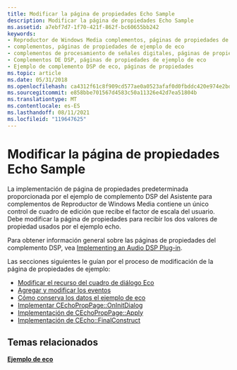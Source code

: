 ```yaml
---
title: Modificar la página de propiedades Echo Sample
description: Modificar la página de propiedades Echo Sample
ms.assetid: a7ebf7d7-1f70-421f-862f-bc60655bb242
keywords:
- Reproductor de Windows Media complementos, páginas de propiedades de ejemplo de eco
- complementos, páginas de propiedades de ejemplo de eco
- complementos de procesamiento de señales digitales, páginas de propiedades de ejemplo de eco
- Complementos DE DSP, páginas de propiedades de ejemplo de eco
- Ejemplo de complemento DSP de eco, páginas de propiedades
ms.topic: article
ms.date: 05/31/2018
ms.openlocfilehash: ca4312f61c8f909cd577ae0a0523afaf0d0fbddc420e974e2bd511d120bc622e
ms.sourcegitcommit: e858bbe701567d4583c50a11326e42d7ea51804b
ms.translationtype: MT
ms.contentlocale: es-ES
ms.lasthandoff: 08/11/2021
ms.locfileid: "119647625"
---
```

# <a name="modifying-the-echo-sample-property-page"></a>Modificar la página de propiedades Echo Sample

La implementación de página de propiedades predeterminada proporcionada por el ejemplo de complemento DSP del Asistente para complementos de Reproductor de Windows Media contiene un único control de cuadro de edición que recibe el factor de escala del usuario. Debe modificar la página de propiedades para recibir los dos valores de propiedad usados por el ejemplo echo.

Para obtener información general sobre las páginas de propiedades del complemento DSP, vea [Implementing an Audio DSP Plug-in](implementing-an-audio-dsp-plug-in.md).

Las secciones siguientes le guían por el proceso de modificación de la página de propiedades de ejemplo:

-   [Modificar el recurso del cuadro de diálogo Eco](modifying-the-echo-dialog-resource.md)
-   [Agregar y modificar los eventos](adding-and-modifying-the-events.md)
-   [Cómo conserva los datos el ejemplo de eco](how-the-echo-sample-persists-data.md)
-   [Implementar CEchoPropPage::OnInitDialog](implementing-cechoproppage--oninitdialog.md)
-   [Implementación de CEchoPropPage::Apply](implementing-cechoproppage--apply.md)
-   [Implementación de CEcho::FinalConstruct](implementing-cecho--finalconstruct.md)

## <a name="related-topics"></a>Temas relacionados

<dl> <dt>

[**Ejemplo de eco**](the-echo-sample.md)
</dt> </dl>

 

 




